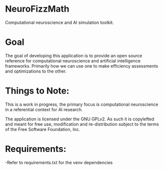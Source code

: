 NeuroFizzMath
=============

Computational neuroscience and AI simulation toolkit.

Goal
=============

The goal of developing this application is to provide an open source reference for computational neuroscience and artificial intelligence frameworks. Primarily how we can use one to
make efficiency assessments and optimizations to the other.

Things to Note:
=============

This is a work in progress, the primary focus is computational neuroscience in a referential context for AI research.

The application is licensed under the GNU GPLv2. As such it is copylefted and meant for free use, modification and re-distribution subject to the terms of the Free Software Foundation,
Inc.

Requirements:
=============
-Refer to requirements.txt for the venv dependencies